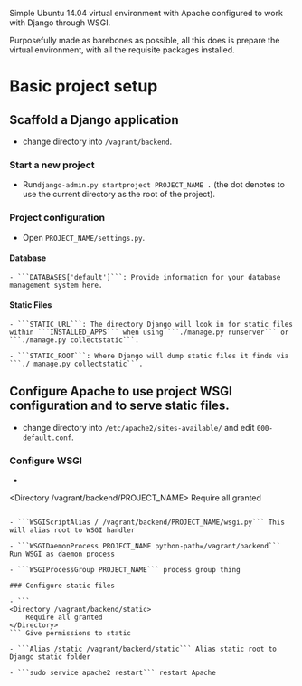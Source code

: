 Simple Ubuntu 14.04 virtual environment with Apache configured to work with Django through WSGI.

Purposefully made as barebones as possible, all this does is prepare the virtual environment, with all the requisite packages installed.

# Basic project setup

## Scaffold a Django application

- change directory into ```/vagrant/backend```.

### Start a new project

- Run```django-admin.py startproject PROJECT_NAME .``` (the dot denotes to use the current directory as the root of the project).

### Project configuration

- Open ```PROJECT_NAME/settings.py```.

#### Database ####

    - ```DATABASES['default']```: Provide information for your database management system here.

#### Static Files ####

    - ```STATIC_URL```: The directory Django will look in for static files within ```INSTALLED_APPS``` when using ```./manage.py runserver``` or ```./manage.py collectstatic```.

    - ```STATIC_ROOT```: Where Django will dump static files it finds via ```./ manage.py collectstatic```.


## Configure Apache to use project WSGI configuration and to serve static files.

- change directory into ```/etc/apache2/sites-available/``` and edit ```000-default.conf```.

### Configure WSGI

- ```
<Directory /vagrant/backend/PROJECT_NAME>
    <Files wsgi.py>
        Require all granted
    </Files>
</Directory>
``` This will give permissions for wsgi.py

- ```WSGIScriptAlias / /vagrant/backend/PROJECT_NAME/wsgi.py``` This will alias root to WSGI handler

- ```WSGIDaemonProcess PROJECT_NAME python-path=/vagrant/backend``` Run WSGI as daemon process

- ```WSGIProcessGroup PROJECT_NAME``` process group thing

### Configure static files

- ```
<Directory /vagrant/backend/static>
    Require all granted
</Directory>
``` Give permissions to static

- ```Alias /static /vagrant/backend/static``` Alias static root to Django static folder

- ```sudo service apache2 restart``` restart Apache